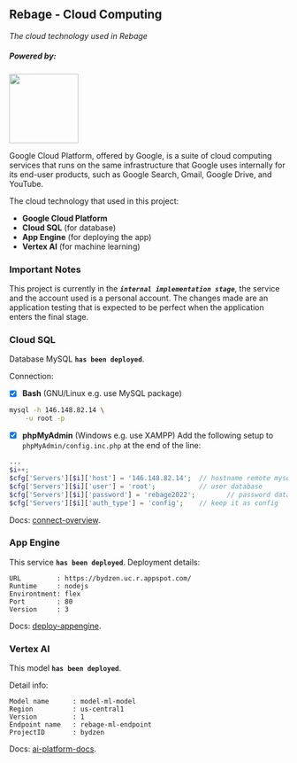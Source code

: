 ## Rebage - Cloud Computing

_The cloud technology used in Rebage_

##### Powered by:

<img src="https://www.gstatic.com/devrel-devsite/prod/v6cd15f45ec209c8961e07ea7e57ed9a0e9da4333bc915e67d1fcd2b2a9ec62d1/cloud/images/cloud-logo.svg" width="125"/>

Google Cloud Platform, offered by Google, is a suite of cloud computing services
that runs on the same infrastructure that Google uses internally for its
end-user products, such as Google Search, Gmail, Google Drive, and YouTube.

The cloud technology that used in this project:

-   **Google Cloud Platform**
-   **Cloud SQL** (for database)
-   **App Engine** (for deploying the app)
-   **Vertex AI** (for machine learning)

### Important Notes

This project is currently in the **_`internal implementation stage`_**, the
service and the account used is a personal account. The changes made are an
application testing that is expected to be perfect when the application enters
the final stage.

### Cloud SQL

Database MySQL **`has been deployed`**.

Connection:

-   [x] **Bash** (GNU/Linux e.g. use MySQL package)

```bash
mysql -h 146.148.82.14 \
    -u root -p
```

-   [x] **phpMyAdmin** (Windows e.g. use XAMPP) Add the following setup to
        `phpMyAdmin/config.inc.php` at the end of the line:

```php
...
$i++;
$cfg['Servers'][$i]['host'] = '146.148.82.14';  // hostname remote mysql
$cfg['Servers'][$i]['user'] = 'root';           // user database
$cfg['Servers'][$i]['password'] = 'rebage2022';        // password database
$cfg['Servers'][$i]['auth_type'] = 'config';    // keep it as config
```

Docs:
[connect-overview](https://cloud.google.com/sql/docs/mysql/connect-overview).

### App Engine

This service **`has been deployed`**. Deployment details:

```
URL         : https://bydzen.uc.r.appspot.com/
Runtime     : nodejs
Environtment: flex
Port        : 80
Version     : 3
```

Docs:
[deploy-appengine](https://cloud.google.com/build/docs/deploying-builds/deploy-appengine).

### Vertex AI

This model **`has been deployed`**.

Detail info:

```
Model name      : model-ml-model
Region          : us-central1
Version         : 1
Endpoint name   : rebage-ml-endpoint
ProjectID       : bydzen
```

Docs: [ai-platform-docs](https://cloud.google.com/ai-platform/docs).
